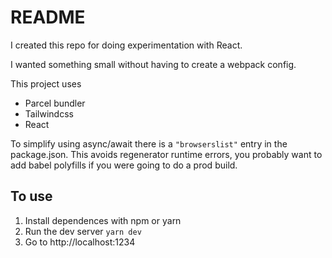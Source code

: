 # README #
I created this repo for doing experimentation with React.

I wanted something small without having to create a webpack config.

This project uses

* Parcel bundler
* Tailwindcss
* React

To simplify using async/await there is a `"browserslist"` entry in the package.json.
This avoids regenerator runtime errors, you probably want to add babel polyfills
if you were going to do a prod build.

## To use ##
1. Install dependences with npm or yarn
2. Run the dev server `yarn dev`
3. Go to http://localhost:1234
